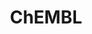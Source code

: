 ---
bigquery: https://console.cloud.google.com/bigquery?p=patents-public-data&d=ebi_chembl&page=dataset
citation: '"The ChEMBL database in 2017." Anna Gaulton, Anne Hersey, Michał Nowotka,
  A Patrícia Bento, Jon Chambers, David Mendez, Prudence Mutowo, Francis Atkinson,
  Louisa J Bellis, Elena Cibrián-Uhalte, Mark Davies, Nathan Dedman, Anneli Karlsson,
  María Paula Magariños, John P Overington, George Papadatos, Ines Smit, Andrew R
  Leach Nucleic acids Research (2017) 45 (Database Issue), D945-D954'
contributors: European Bioinformatics Institute
cost: None
description: ChEMBL Data is a manually curated database of small molecules used in
  drug discovery, including information about existing patented drugs.
documentation: 'schema: https://www.ebi.ac.uk/chembl/db_schema


  '
last_edit: Mon, 04 Apr 2022 19:07:30 GMT
location: https://console.cloud.google.com/marketplace/product/google_patents_public_datasets/chembl
maintained_by: EMBL-EBI, an outstation of European Molecular Biology Laboratory
related_publications: '

  ChEMBL: towards direct deposition of bioassay data.


  Mendez D, Gaulton A, Bento AP, Chambers J, De Veij M, Félix E, Magariños MP, Mosquera
  JF, Mutowo P, Nowotka M, Gordillo-Marañón M, Hunter F, Junco L, Mugumbate G, Rodriguez-Lopez
  M, Atkinson F, Bosc N, Radoux CJ, Segura-Cabrera A, Hersey A, Leach AR.


  — Nucleic Acids Res. 2019; 47(D1):D930-D940. doi: 10.1093/nar/gky1075

  '
schema_fields: '[''confidence_score'', ''substrate_record_id'', ''met_conversion'',
  ''innovator_company'', ''species_group_flag'', ''assay_category'', ''ad_type'',
  ''assay_id'', ''comp_class_id'', ''src_id'', ''assay_strain'', ''co_stem_id'', ''cell_source_tax_id'',
  ''accession'', ''standard_upper_value'', ''last_active'', ''actsm_id'', ''mc_organism'',
  ''class_type'', ''first_in_class'', ''syn_type'', ''efo_id'', ''rtb'', ''topical'',
  ''src_short_name'', ''oc_id'', ''l7'', ''first_page'', ''parent_id'', ''alert_set_id'',
  ''ddd_comment'', ''bao_id'', ''met_id'', ''cx_logp'', ''qed_weighted'', ''mc_target_name'',
  ''rgid'', ''ingredient'', ''qudt_units'', ''enzyme_name'', ''cl_lincs_id'', ''ddd_units'',
  ''ro3_pass'', ''biocomp_id'', ''lle'', ''ddd_id'', ''normal_range_min'', ''mol_irac_id'',
  ''src_assay_id'', ''relationship'', ''site_name'', ''polymer_flag'', ''l2'', ''pchembl_value'',
  ''doc_id'', ''ref_url'', ''level3'', ''assay_tissue'', ''oral'', ''prod_pat_id'',
  ''uo_units'', ''ap_id'', ''applicant_full_name'', ''source'', ''ass_cls_map_id'',
  ''updated_by'', ''last_page'', ''priority'', ''site_residues'', ''domain_id'', ''component_type'',
  ''mc_target_accession'', ''molfile'', ''delist_flag'', ''mutation'', ''go_id'',
  ''comments'', ''sei'', ''tid_fixed'', ''usan_stem_id'', ''chebi_par_id'', ''src_description'',
  ''short_name'', ''efo_term'', ''text_value'', ''withdrawn_flag'', ''heavy_atoms'',
  ''atc_code'', ''issue'', ''stem'', ''canonical_smiles'', ''l8'', ''activity_count'',
  ''molregno'', ''warning_type'', ''pathway_id'', ''record_id'', ''therapeutic_flag'',
  ''site_id'', ''indication_class'', ''aidx'', ''country'', ''withdrawn_year'', ''mol_frac_id'',
  ''trade_name'', ''pubmed_id'', ''target_mapping'', ''num_ro5_violations'', ''protein_class_synonym'',
  ''strength'', ''patent_id'', ''hbd'', ''mw_freebase'', ''value'', ''active_ingredient'',
  ''orig_description'', ''level2'', ''dosed_ingredient'', ''usan_year'', ''targrel_id'',
  ''stat'', ''published_units'', ''withdrawn_country'', ''hbd_lipinski'', ''assay_subcellular_fraction'',
  ''activity_id'', ''assay_desc'', ''enzyme_tid'', ''component_id'', ''bao_endpoint'',
  ''cidx'', ''prediction_method'', ''metabolite_record_id'', ''research_stem'', ''mw_monoisotopic'',
  ''pref_name'', ''disease_efficacy'', ''action_type'', ''helm_notation'', ''l4'',
  ''related_tid'', ''db_source'', ''year'', ''predbind_id'', ''status'', ''molecular_species'',
  ''publication_number'', ''major_class'', ''previous_company'', ''curated_by'', ''dosage_form'',
  ''irac_code'', ''mol_hrac_id'', ''met_comment'', ''irac_class_id'', ''variant_id'',
  ''acd_most_bpka'', ''parenteral'', ''mesh_id'', ''black_box_warning'', ''tax_id'',
  ''cell_source_tissue'', ''mc_target_type'', ''authors'', ''domain_type'', ''smarts'',
  ''level2_description'', ''path'', ''subgroup'', ''aspect'', ''drug_record_id'',
  ''cell_ontology_id'', ''published_relation'', ''organism'', ''homologue'', ''confidence'',
  ''published_value'', ''sitecomp_id'', ''db_version'', ''standard_relation'', ''aromatic_rings'',
  ''compd_id'', ''who_extra'', ''alogp'', ''tissue_id'', ''frac_code'', ''parameter_value'',
  ''natural_product'', ''type'', ''withdrawn_reason'', ''usan_stem_definition'', ''activity_comment'',
  ''assay_cell_type'', ''parameter_type'', ''hba'', ''domain_description'', ''prodrug'',
  ''full_molformula'', ''assay_param_id'', ''res_stem_id'', ''log_id'', ''domain_name'',
  ''creation_date'', ''version'', ''mechanism_of_action'', ''assay_source'', ''l5'',
  ''le'', ''mecref_id'', ''withdrawn_class'', ''patent_no'', ''relationship_type'',
  ''direct_interaction'', ''tbl'', ''cpd_str_alert_id'', ''parent_go_id'', ''cell_source_organism'',
  ''standard_type'', ''uberon_id'', ''standard_text_value'', ''standard_value'', ''class_level'',
  ''acd_logd'', ''full_mwt'', ''assay_tax_id'', ''chirality'', ''published_type'',
  ''level4'', ''hrac_code'', ''job_id'', ''cell_id'', ''structure_type'', ''l1'',
  ''curation_comment'', ''first_approval'', ''bto_id'', ''warning_description'', ''definition'',
  ''toid'', ''acd_logp'', ''title'', ''source_domain_id'', ''hrac_class_id'', ''active_molregno'',
  ''num_alerts'', ''product_id'', ''alert_id'', ''inorganic_flag'', ''caloha_id'',
  ''level1'', ''label'', ''usan_substem'', ''annotation'', ''end_position'', ''assay_test_type'',
  ''alert_name'', ''entity_id'', ''warning_country'', ''indref_id'', ''molecule_type'',
  ''protein_class_id'', ''downgraded'', ''cell_description'', ''compound_key'', ''standard_units'',
  ''ridx'', ''formulation_id'', ''std_act_id'', ''standard_inchi_key'', ''route'',
  ''drugind_id'', ''acd_most_apka'', ''sequence_md5sum'', ''parent_type'', ''mc_tax_id'',
  ''targcomp_id'', ''entity_type'', ''ddd_admr'', ''as_id'', ''abstract'', ''cx_most_apka'',
  ''src_compound_id'', ''doc_type'', ''psa'', ''company'', ''availability_type'',
  ''approval_date'', ''description'', ''relationship_desc'', ''target_desc'', ''bei'',
  ''ddd_value'', ''normal_range_max'', ''comp_go_id'', ''level5'', ''drug_product_flag'',
  ''num_lipinski_ro5_violations'', ''max_phase_for_ind'', ''selectivity_comment'',
  ''mechanism_comment'', ''metref_id'', ''l3'', ''cx_logd'', ''assay_organism'', ''ref_type'',
  ''standard_flag'', ''molecular_mechanism'', ''synonyms'', ''protclasssyn_id'', ''assay_type'',
  ''frac_class_id'', ''assay_class_id'', ''standard_inchi'', ''drug_substance_flag'',
  ''molsyn_id'', ''warning_year'', ''bao_format'', ''cell_name'', ''compsyn_id'',
  ''doi'', ''ref_id'', ''updated_on'', ''usan_stem'', ''max_phase'', ''name'', ''mol_atc_id'',
  ''cellosaurus_id'', ''isoform'', ''data_validity_comment'', ''volume'', ''mesh_heading'',
  ''potential_duplicate'', ''target_type'', ''level4_description'', ''warning_id'',
  ''nda_type'', ''set_name'', ''warnref_id'', ''journal'', ''binding_site_comment'',
  ''patent_expire_date'', ''warning_class'', ''smid'', ''tid'', ''chembl_id'', ''l6'',
  ''cx_most_bpka'', ''clo_id'', ''idx'', ''hba_lipinski'', ''pathway_key'', ''level3_description'',
  ''units'', ''result_flag'', ''stem_class'', ''level1_description'', ''start_position'',
  ''compound_name'', ''parent_molregno'', ''sequence'', ''relation'', ''component_synonym'',
  ''patent_use_code'', ''submission_date'', ''mec_id'', ''who_name'', ''protein_class_desc'',
  ''upper_value'']'
shortname: chembl
tags:
- biotechnology
- health
- chemical
- bioinformatics
- medical
terms_of_use: CC BY-SA 3.0
title: ChEMBL
uuid: e232a192-965c-4ec9-904c-155b6dfe56c5
---